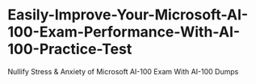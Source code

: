 # Easily-Improve-Your-Microsoft-AI-100-Exam-Performance-With-AI-100-Practice-Test
Nullify Stress &amp; Anxiety of Microsoft AI-100 Exam With AI-100 Dumps
